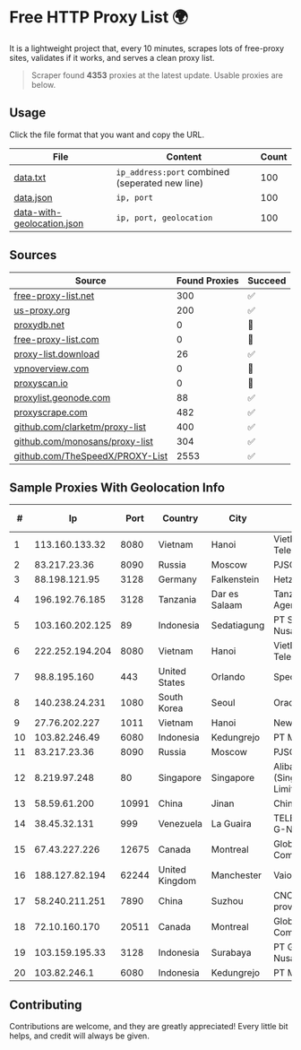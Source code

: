 
# Free HTTP Proxy List 🌍

It is a lightweight project that, every 10 minutes, scrapes lots of free-proxy sites, validates if it works, and serves a clean proxy list.


> Scraper found **4353** proxies at the latest update. Usable proxies are below.

## Usage

Click the file format that you want and copy the URL.


|File|Content|Count|
|----|-------|-----|
|[data.txt](https://raw.githubusercontent.com/themiralay/Proxy-List-World/master/data.txt)|`ip_address:port` combined (seperated new line)|100|
|[data.json](https://raw.githubusercontent.com/themiralay/Proxy-List-World/master/data.json)|`ip, port`|100|
|[data-with-geolocation.json](https://raw.githubusercontent.com/themiralay/Proxy-List-World/master/data-with-geolocation.json)|`ip, port, geolocation`|100|

## Sources

|Source|Found Proxies|Succeed|
|------|-------------|-------|
|[free-proxy-list.net](https://free-proxy-list.net)|300|✅|
|[us-proxy.org](https://www.us-proxy.org)|200|✅|
|[proxydb.net](http://proxydb.net)|0|🚫|
|[free-proxy-list.com](https://free-proxy-list.com/?page=&port=&type%5B%5D=http&type%5B%5D=https&up_time=0&search=Search)|0|🚫|
|[proxy-list.download](https://www.proxy-list.download/HTTP)|26|✅|
|[vpnoverview.com](https://vpnoverview.com/privacy/anonymous-browsing/free-proxy-servers)|0|🚫|
|[proxyscan.io](https://www.proxyscan.io)|0|🚫|
|[proxylist.geonode.com](https://proxylist.geonode.com/api/proxy-list?limit=300&page=1&sort_by=lastChecked&sort_type=desc&protocols=http,https)|88|✅|
|[proxyscrape.com](https://api.proxyscrape.com/v2/?request=displayproxies&protocol=http&timeout=10000&country=all&ssl=all&anonymity=all)|482|✅|
|[github.com/clarketm/proxy-list](https://raw.githubusercontent.com/clarketm/proxy-list/master/proxy-list-raw.txt)|400|✅|
|[github.com/monosans/proxy-list](https://raw.githubusercontent.com/monosans/proxy-list/main/proxies/http.txt)|304|✅|
|[github.com/TheSpeedX/PROXY-List](https://raw.githubusercontent.com/TheSpeedX/PROXY-List/master/http.txt)|2553|✅|


## Sample Proxies With Geolocation Info

|#|Ip|Port|Country|City|Internet Service Provider|
|-|--|----|-------|----|-------------------------|
|1|113.160.133.32|8080|Vietnam|Hanoi|VietNam Post and Telecom Corporation|
|2|83.217.23.36|8090|Russia|Moscow|PJSC Rostelecom|
|3|88.198.121.95|3128|Germany|Falkenstein|Hetzner Online GmbH|
|4|196.192.76.185|3128|Tanzania|Dar es Salaam|Tanzania e-Government Agency|
|5|103.160.202.125|89|Indonesia|Sedatiagung|PT Sembilan Mediadata Nusaraya|
|6|222.252.194.204|8080|Vietnam|Hanoi|VietNam Post and Telecom Corporation|
|7|98.8.195.160|443|United States|Orlando|Spectrum|
|8|140.238.24.231|1080|South Korea|Seoul|Oracle Corporation|
|9|27.76.202.227|1011|Vietnam|Hanoi|Newass2011xDSLHCMC|
|10|103.82.246.49|6080|Indonesia|Kedungrejo|PT Master Star Network|
|11|83.217.23.36|8090|Russia|Moscow|PJSC Rostelecom|
|12|8.219.97.248|80|Singapore|Singapore|Alibaba Cloud (Singapore) Private Limited|
|13|58.59.61.200|10991|China|Jinan|Chinanet|
|14|38.45.32.131|999|Venezuela|La Guaira|TELECOMUNICACIONES G-NETWORK, C.A.|
|15|67.43.227.226|12675|Canada|Montreal|GloboTech Communications|
|16|188.127.82.194|62244|United Kingdom|Manchester|Vaioni Group Ltd|
|17|58.240.211.251|7890|China|Suzhou|CNC Group Jiangsu province network|
|18|72.10.160.170|20511|Canada|Montreal|GloboTech Communications|
|19|103.159.195.33|3128|Indonesia|Surabaya|PT Giga Digital Nusantara|
|20|103.82.246.1|6080|Indonesia|Kedungrejo|PT Master Star Network|



## Contributing

Contributions are welcome, and they are greatly appreciated! Every
little bit helps, and credit will always be given.

